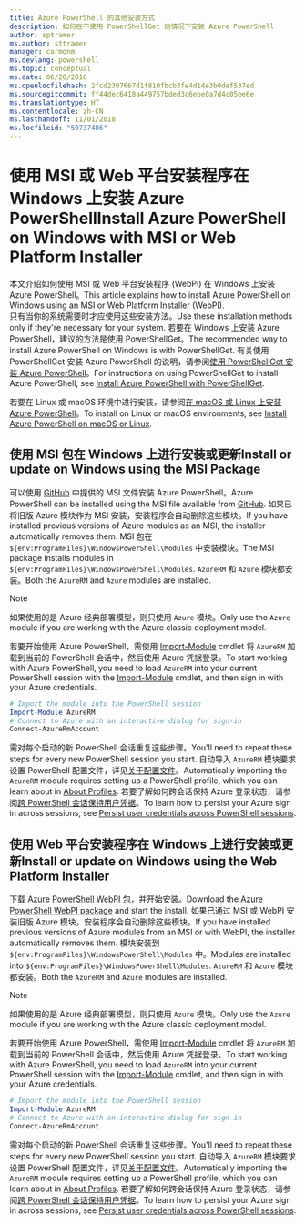 ```yaml
---
title: Azure PowerShell 的其他安装方式
description: 如何在不使用 PowerShellGet 的情况下安装 Azure PowerShell
author: sptramer
ms.author: sttramer
manager: carmonm
ms.devlang: powershell
ms.topic: conceptual
ms.date: 06/20/2018
ms.openlocfilehash: 2fcd2307667d1f810fbcb3fe4d14e3b0def537ed
ms.sourcegitcommit: ff44dec6418a449757bded3c6ebe0a7d4c05ee6e
ms.translationtype: HT
ms.contentlocale: zh-CN
ms.lasthandoff: 11/01/2018
ms.locfileid: "50737486"
---
```

# <a name="install-azure-powershell-on-windows-with-msi-or-web-platform-installer"></a><span data-ttu-id="9e621-103">使用 MSI 或 Web 平台安装程序在 Windows 上安装 Azure PowerShell</span><span class="sxs-lookup"><span data-stu-id="9e621-103">Install Azure PowerShell on Windows with MSI or Web Platform Installer</span></span>

<span data-ttu-id="9e621-104">本文介绍如何使用 MSI 或 Web 平台安装程序 (WebPI) 在 Windows 上安装 Azure PowerShell。</span><span class="sxs-lookup"><span data-stu-id="9e621-104">This article explains how to install Azure PowerShell on Windows using an MSI or Web Platform Installer (WebPI).</span></span>  
<span data-ttu-id="9e621-105">只有当你的系统需要时才应使用这些安装方法。</span><span class="sxs-lookup"><span data-stu-id="9e621-105">Use these installation methods only if they're necessary for your system.</span></span> <span data-ttu-id="9e621-106">若要在 Windows 上安装 Azure PowerShell，建议的方法是使用 PowerShellGet。</span><span class="sxs-lookup"><span data-stu-id="9e621-106">The recommended way to install Azure PowerShell on Windows is with PowerShellGet.</span></span> <span data-ttu-id="9e621-107">有关使用 PowerShellGet 安装 Azure PowerShell 的说明，请参阅[使用 PowerShellGet 安装 Azure PowerShell](install-azurerm-ps.md)。</span><span class="sxs-lookup"><span data-stu-id="9e621-107">For instructions on using PowerShellGet to install Azure PowerShell, see [Install Azure PowerShell with PowerShellGet](install-azurerm-ps.md).</span></span>

<span data-ttu-id="9e621-108">若要在 Linux 或 macOS 环境中进行安装，请参阅[在 macOS 或 Linux 上安装 Azure PowerShell](install-azurermps-maclinux.md)。</span><span class="sxs-lookup"><span data-stu-id="9e621-108">To install on Linux or macOS environments, see [Install Azure PowerShell on macOS or Linux](install-azurermps-maclinux.md).</span></span>

## <a name="install-or-update-on-windows-using-the-msi-package"></a><span data-ttu-id="9e621-109">使用 MSI 包在 Windows 上进行安装或更新</span><span class="sxs-lookup"><span data-stu-id="9e621-109">Install or update on Windows using the MSI Package</span></span>

<span data-ttu-id="9e621-110">可以使用 [GitHub](https://github.com/Azure/azure-powershell/releases/tag/v5.7.0-April2018) 中提供的 MSI 文件安装 Azure PowerShell。</span><span class="sxs-lookup"><span data-stu-id="9e621-110">Azure PowerShell can be installed using the MSI file available from [GitHub](https://github.com/Azure/azure-powershell/releases/tag/v5.7.0-April2018).</span></span> <span data-ttu-id="9e621-111">如果已将旧版 Azure 模块作为 MSI 安装，安装程序会自动删除这些模块。</span><span class="sxs-lookup"><span data-stu-id="9e621-111">If you have installed previous versions of Azure modules as an MSI, the installer automatically removes them.</span></span> <span data-ttu-id="9e621-112">MSI 包在 `${env:ProgramFiles}\WindowsPowerShell\Modules` 中安装模块。</span><span class="sxs-lookup"><span data-stu-id="9e621-112">The MSI package installs modules in `${env:ProgramFiles}\WindowsPowerShell\Modules`.</span></span> <span data-ttu-id="9e621-113">`AzureRM` 和 `Azure` 模块都安装。</span><span class="sxs-lookup"><span data-stu-id="9e621-113">Both the `AzureRM` and `Azure` modules are installed.</span></span>

> [!NOTE]
> <span data-ttu-id="9e621-114">如果使用的是 Azure 经典部署模型，则只使用 `Azure` 模块。</span><span class="sxs-lookup"><span data-stu-id="9e621-114">Only use the `Azure` module if you are working with the Azure classic deployment model.</span></span>

<span data-ttu-id="9e621-115">若要开始使用 Azure PowerShell，需使用 [Import-Module](/powershell/module/Microsoft.PowerShell.Core/Import-Module) cmdlet 将 `AzureRM` 加载到当前的 PowerShell 会话中，然后使用 Azure 凭据登录。</span><span class="sxs-lookup"><span data-stu-id="9e621-115">To start working with Azure PowerShell, you need to load `AzureRM` into your current PowerShell session with the [Import-Module](/powershell/module/Microsoft.PowerShell.Core/Import-Module) cmdlet, and then sign in with your Azure credentials.</span></span>

```powershell
# Import the module into the PowerShell session
Import-Module AzureRM
# Connect to Azure with an interactive dialog for sign-in
Connect-AzureRmAccount
```

<span data-ttu-id="9e621-116">需对每个启动的新 PowerShell 会话重复这些步骤。</span><span class="sxs-lookup"><span data-stu-id="9e621-116">You'll need to repeat these steps for every new PowerShell session you start.</span></span> <span data-ttu-id="9e621-117">自动导入 `AzureRM` 模块要求设置 PowerShell 配置文件，详见[关于配置文件](/powershell/module/microsoft.powershell.core/about/about_profiles)。</span><span class="sxs-lookup"><span data-stu-id="9e621-117">Automatically importing the `AzureRM` module requires setting up a PowerShell profile, which you can learn about in [About Profiles](/powershell/module/microsoft.powershell.core/about/about_profiles).</span></span>
<span data-ttu-id="9e621-118">若要了解如何跨会话保持 Azure 登录状态，请参阅[跨 PowerShell 会话保持用户凭据](context-persistence.md)。</span><span class="sxs-lookup"><span data-stu-id="9e621-118">To learn how to persist your Azure sign in across sessions, see [Persist user credentials across PowerShell sessions](context-persistence.md).</span></span>

## <a name="install-or-update-on-windows-using-the-web-platform-installer"></a><span data-ttu-id="9e621-119">使用 Web 平台安装程序在 Windows 上进行安装或更新</span><span class="sxs-lookup"><span data-stu-id="9e621-119">Install or update on Windows using the Web Platform Installer</span></span>

<span data-ttu-id="9e621-120">下载 [Azure PowerShell WebPI 包](http://aka.ms/webpi-azps)，并开始安装。</span><span class="sxs-lookup"><span data-stu-id="9e621-120">Download the [Azure PowerShell WebPI package](http://aka.ms/webpi-azps) and start the install.</span></span> <span data-ttu-id="9e621-121">如果已通过 MSI 或 WebPI 安装旧版 Azure 模块，安装程序会自动删除这些模块。</span><span class="sxs-lookup"><span data-stu-id="9e621-121">If you have installed previous versions of Azure modules from an MSI or with WebPI, the installer automatically removes them.</span></span> <span data-ttu-id="9e621-122">模块安装到 `${env:ProgramFiles}\WindowsPowerShell\Modules` 中。</span><span class="sxs-lookup"><span data-stu-id="9e621-122">Modules are installed into `${env:ProgramFiles}\WindowsPowerShell\Modules`.</span></span> <span data-ttu-id="9e621-123">`AzureRM` 和 `Azure` 模块都安装。</span><span class="sxs-lookup"><span data-stu-id="9e621-123">Both the `AzureRM` and `Azure` modules are installed.</span></span>

> [!NOTE]
> <span data-ttu-id="9e621-124">如果使用的是 Azure 经典部署模型，则只使用 `Azure` 模块。</span><span class="sxs-lookup"><span data-stu-id="9e621-124">Only use the `Azure` module if you are working with the Azure classic deployment model.</span></span>

<span data-ttu-id="9e621-125">若要开始使用 Azure PowerShell，需使用 [Import-Module](/powershell/module/Microsoft.PowerShell.Core/Import-Module) cmdlet 将 `AzureRM` 加载到当前的 PowerShell 会话中，然后使用 Azure 凭据登录。</span><span class="sxs-lookup"><span data-stu-id="9e621-125">To start working with Azure PowerShell, you need to load `AzureRM` into your current PowerShell session with the [Import-Module](/powershell/module/Microsoft.PowerShell.Core/Import-Module) cmdlet, and then sign in with your Azure credentials.</span></span>

```powershell
# Import the module into the PowerShell session
Import-Module AzureRM
# Connect to Azure with an interactive dialog for sign-in
Connect-AzureRmAccount
```

<span data-ttu-id="9e621-126">需对每个启动的新 PowerShell 会话重复这些步骤。</span><span class="sxs-lookup"><span data-stu-id="9e621-126">You'll need to repeat these steps for every new PowerShell session you start.</span></span> <span data-ttu-id="9e621-127">自动导入 `AzureRM` 模块要求设置 PowerShell 配置文件，详见[关于配置文件](/powershell/module/microsoft.powershell.core/about/about_profiles)。</span><span class="sxs-lookup"><span data-stu-id="9e621-127">Automatically importing the `AzureRM` module requires setting up a PowerShell profile, which you can learn about in [About Profiles](/powershell/module/microsoft.powershell.core/about/about_profiles).</span></span>
<span data-ttu-id="9e621-128">若要了解如何跨会话保持 Azure 登录状态，请参阅[跨 PowerShell 会话保持用户凭据](context-persistence.md)。</span><span class="sxs-lookup"><span data-stu-id="9e621-128">To learn how to persist your Azure sign in across sessions, see [Persist user credentials across PowerShell sessions](context-persistence.md).</span></span>

